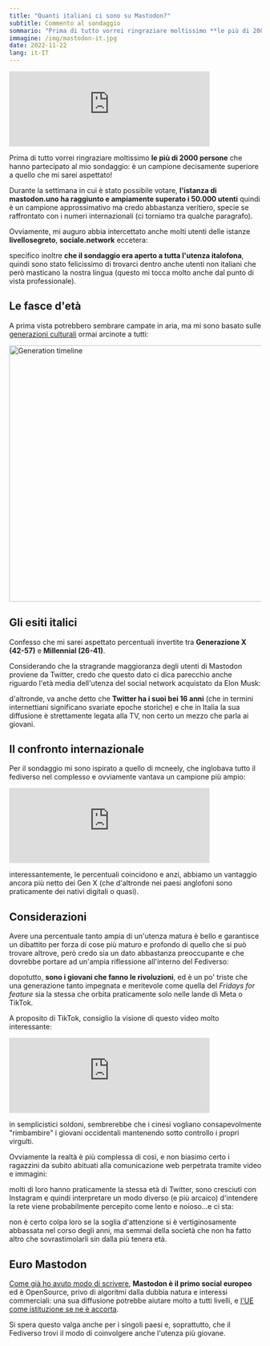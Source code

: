 ```yaml
---
title: "Quanti italiani ci sono su Mastodon?"
subtitle: Commento al sondaggio
sommario: "Prima di tutto vorrei ringraziare moltissimo **le più di 2000 persone** che hanno partecipato al mio sondaggio..."
immagine: /img/mastodon-it.jpg
date: 2022-11-22
lang: it-IT
---
```


<iframe src="https://mastodon.uno/@xabacadabra/109352854418762707/embed" class="mastodon-embed" style="max-width: 100%; border: 0" width="400" allowfullscreen="allowfullscreen"></iframe><script src="https://mastodon.uno/embed.js" async="async"></script>

Prima di tutto vorrei ringraziare moltissimo **le più di 2000 persone** che hanno partecipato al mio sondaggio: è un campione decisamente superiore a quello che mi sarei aspettato!

Durante la settimana in cui è stato possibile votare, **l'istanza di mastodon.uno ha raggiunto e ampiamente superato i 50.000 utenti** quindi è un campione approssimativo ma credo abbastanza veritiero, specie se raffrontato con i numeri internazionali (ci torniamo tra qualche paragrafo).

Ovviamente, mi auguro abbia intercettato anche molti utenti delle istanze **livellosegreto**, **sociale.network** eccetera:

specifico inoltre **che il sondaggio era aperto a tutta l'utenza italofona**, quindi sono stato felicissimo di trovarci dentro anche utenti non italiani che però masticano la nostra lingua (questo mi tocca molto anche dal punto di vista professionale).

## Le fasce d'età 

A prima vista potrebbero sembrare campate in aria, ma mi sono basato sulle [generazioni culturali](https://it.wikipedia.org/wiki/Template:Generazioni_culturali) ormai arcinote a tutti:

<a title="Cmglee, CC BY-SA 4.0 &lt;https://creativecommons.org/licenses/by-sa/4.0&gt;, via Wikimedia Commons" href="https://commons.wikimedia.org/wiki/File:Generation_timeline.svg"><img width="512" alt="Generation timeline" src="https://upload.wikimedia.org/wikipedia/commons/thumb/3/3e/Generation_timeline.svg/512px-Generation_timeline.svg.png"></a>

## Gli esiti italici

Confesso che mi sarei aspettato percentuali invertite tra **Generazione X (42-57)** e **Millennial (26-41)**.

Considerando che la stragrande maggioranza degli utenti di Mastodon proviene da Twitter, credo che questo dato ci dica parecchio anche riguardo l'età media dell'utenza del social network acquistato da Elon Musk: 

d'altronde, va anche detto che **Twitter ha i suoi bei 16 anni** (che in termini internettiani significano svariate epoche storiche) e che in Italia la sua diffusione è strettamente legata alla TV, non certo un mezzo che parla ai giovani.

## Il confronto internazionale

Per il sondaggio mi sono ispirato a quello di mcneely, che inglobava tutto il fediverso nel complesso e ovviamente vantava un campione più ampio: 

<iframe src="https://social.librem.one/@mcneely/109338225935485076/embed" class="mastodon-embed" style="max-width: 100%; border: 0" width="400" allowfullscreen="allowfullscreen"></iframe>

interessantemente, le percentuali coincidono e anzi, abbiamo un vantaggio ancora più netto dei Gen X (che d'altronde nei paesi anglofoni sono praticamente dei nativi digitali o quasi).

## Considerazioni 

Avere una percentuale tanto ampia di un'utenza matura è bello e garantisce un dibattito per forza di cose più maturo e profondo di quello che si può trovare altrove, però credo sia un dato abbastanza preoccupante e che dovrebbe portare ad un'ampia riflessione all'interno del Fediverso: 

dopotutto, **sono i giovani che fanno le rivoluzioni**, ed è un po' triste che una generazione tanto impegnata e meritevole come quella del _Fridays for feature_ sia la stessa che orbita praticamente solo nelle lande di Meta o TikTok.

A proposito di TikTok, consiglio la visione di questo video molto interessante:

<iframe src="https://mastodon.uno/@effemme89/109354924854917021/embed" class="mastodon-embed" style="max-width: 100%; border: 0" width="400" allowfullscreen="allowfullscreen"></iframe><script src="https://mastodon.uno/embed.js" async="async"></script>

in semplicistici soldoni, sembrerebbe che i cinesi vogliano consapevolmente "rimbambire" i giovani occidentali mantenendo sotto controllo i propri virgulti.

Ovviamente la realtà è più complessa di così, e non biasimo certo i ragazzini da subito abituati alla comunicazione web perpetrata tramite video e immagini: 

molti di loro hanno praticamente la stessa età di Twitter, sono cresciuti con Instagram e quindi interpretare un modo diverso (e più arcaico) d'intendere la rete viene probabilmente percepito come lento e noioso...e ci sta:

non è certo colpa loro se la soglia d'attenzione si è vertiginosamente abbassata nel corso degli anni, ma semmai della società che non ha fatto altro che sovrastimolarli sin dalla più tenera età.

## Euro Mastodon

[Come già ho avuto modo di scrivere](https://mastodon.uno/@xabacadabra/109302618031710218), **Mastodon è il primo social europeo** ed è OpenSource, privo di algoritmi dalla dubbia natura e interessi commerciali: una sua diffusione potrebbe aiutare molto a tutti livelli, e [l'UE come istituzione se ne è accorta](https://mastodon.uno/@EDPS@social.network.europa.eu).

Si spera questo valga anche per i singoli paesi e, soprattutto, che il Fediverso trovi il modo di coinvolgere anche l'utenza più giovane.